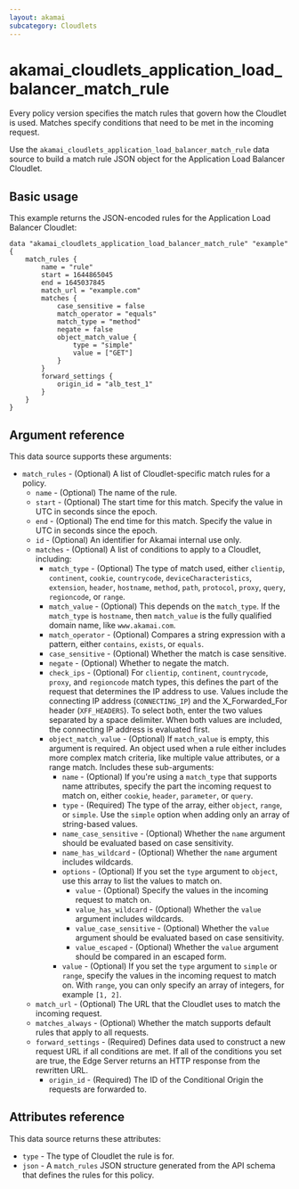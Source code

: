 ```yaml
---
layout: akamai
subcategory: Cloudlets
---
```


# akamai_cloudlets_application_load_balancer_match_rule

Every policy version specifies the match rules that govern how the Cloudlet is used. Matches specify conditions that need to be met in the incoming request.

Use the `akamai_cloudlets_application_load_balancer_match_rule` data source to build a match rule JSON object for the Application Load Balancer Cloudlet.

## Basic usage

This example returns the JSON-encoded rules for the Application Load Balancer Cloudlet:

```hcl
data "akamai_cloudlets_application_load_balancer_match_rule" "example" {
    match_rules {
        name = "rule"
        start = 1644865045
        end = 1645037845
        match_url = "example.com"
        matches {
            case_sensitive = false
            match_operator = "equals"
            match_type = "method"
            negate = false
            object_match_value {
                type = "simple"
                value = ["GET"]
            }
        }
        forward_settings {
            origin_id = "alb_test_1"
        }
    }
}
```

## Argument reference

This data source supports these arguments:

* `match_rules` - (Optional) A list of Cloudlet-specific match rules for a policy.
  * `name` - (Optional) The name of the rule.
  * `start` - (Optional) The start time for this match. Specify the value in UTC in seconds since the epoch.
  * `end` - (Optional) The end time for this match. Specify the value in UTC in seconds since the epoch.
  * `id` - (Optional) An identifier for Akamai internal use only.
  * `matches` - (Optional) A list of conditions to apply to a Cloudlet, including:
      * `match_type` - (Optional) The type of match used, either `clientip`, `continent`, `cookie`, `countrycode`, `deviceCharacteristics`, `extension`, `header`, `hostname`, `method`, `path`, `protocol`, `proxy`, `query`, `regioncode`, or `range`.
      * `match_value` - (Optional) This depends on the `match_type`. If the `match_type` is `hostname`, then `match_value` is the fully qualified domain name, like `www.akamai.com`.
      * `match_operator` - (Optional) Compares a string expression with a pattern, either `contains`, `exists`, or `equals`.
      * `case_sensitive` - (Optional) Whether the match is case sensitive.
      * `negate` - (Optional) Whether to negate the match.
      * `check_ips` - (Optional) For `clientip`, `continent`, `countrycode`, `proxy`, and `regioncode` match types, this defines the part of the request that determines the IP address to use. Values include the connecting IP address (`CONNECTING_IP`) and the X_Forwarded_For header (`XFF_HEADERS`). To select both, enter the two values separated by a space delimiter. When both values are included, the connecting IP address is evaluated first.
      * `object_match_value` - (Optional) If `match_value` is empty, this argument is required. An object used when a rule either includes more complex match criteria, like multiple value attributes, or a range match. Includes these sub-arguments:
          * `name` - (Optional) If you're using a `match_type` that supports name attributes, specify the part the incoming request to match on, either `cookie`, `header`, `parameter`, or `query`.
          * `type` - (Required) The type of the array, either `object`, `range`, or `simple`. Use the `simple` option when adding only an array of string-based values.
          * `name_case_sensitive` - (Optional) Whether the `name` argument should be evaluated based on case sensitivity.
          * `name_has_wildcard` - (Optional) Whether the `name` argument includes wildcards.
          * `options` - (Optional) If you set the `type` argument to `object`, use this array to list the values to match on.
              * `value` - (Optional) Specify the values in the incoming request to match on.
              * `value_has_wildcard` - (Optional) Whether the `value` argument includes wildcards.
              * `value_case_sensitive` - (Optional) Whether the `value` argument should be evaluated based on case sensitivity.
              * `value_escaped` - (Optional) Whether the `value` argument should be compared in an escaped form.
         * `value` - (Optional) If you set the `type` argument to `simple` or `range`, specify the values in the incoming request to match on. With `range`, you can only specify an array of integers, for example `[1, 2]`.
  * `match_url` - (Optional) The URL that the Cloudlet uses to match the incoming request.
  * `matches_always` - (Optional) Whether the match supports default rules that apply to all requests.
  * `forward_settings` - (Required) Defines data used to construct a new request URL if all conditions are met. If all of the conditions you set are true, the Edge Server returns an HTTP response from the rewritten URL.
    * `origin_id` - (Required) The ID of the Conditional Origin the requests are forwarded to.

## Attributes reference

This data source returns these attributes:

* `type` - The type of Cloudlet the rule is for.
* `json` - A `match_rules` JSON structure generated from the API schema that defines the rules for this policy.
